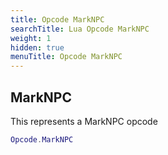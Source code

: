 ```yaml
---
title: Opcode MarkNPC
searchTitle: Lua Opcode MarkNPC
weight: 1
hidden: true
menuTitle: Opcode MarkNPC
---
```

## MarkNPC

This represents a MarkNPC opcode
```lua
Opcode.MarkNPC
```